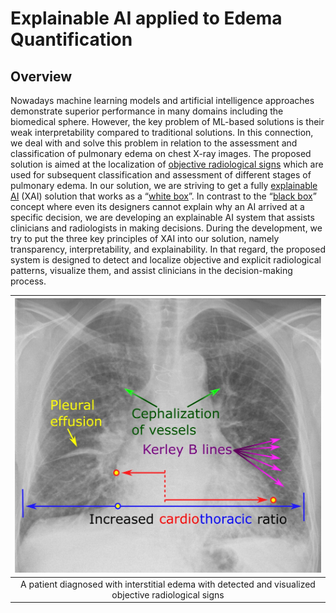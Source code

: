 # Explainable AI applied to Edema Quantification

## Overview

Nowadays machine learning models and artificial intelligence approaches demonstrate superior performance in many domains including the biomedical sphere. However, the key problem of ML-based solutions is their weak interpretability compared to traditional solutions. In this connection, we deal with and solve this problem in relation to the assessment and classification of pulmonary edema on chest X-ray images. The proposed solution is aimed at the localization of [objective radiological signs](https://radiologyassistant.nl/chest/chest-x-ray/heart-failure) which are used for subsequent classification and assessment of different stages of pulmonary edema. In our solution, we are striving to get a fully [explainable AI](https://en.wikipedia.org/wiki/Explainable_artificial_intelligence) (XAI) solution that works as a “[white box](https://en.wikipedia.org/wiki/White_box_(software_engineering))”. In contrast to the “[black box](https://en.wikipedia.org/wiki/Black_box)” concept where even its designers cannot explain why an AI arrived at a specific decision, we are developing an explainable AI system that assists clinicians and radiologists in making decisions. During the development, we try to put the three key principles of XAI into our solution, namely transparency, interpretability, and explainability. In that regard, the proposed system is designed to detect and localize objective and explicit radiological patterns, visualize them, and assist clinicians in the decision-making process.

|          ![Detected radiological signs](media/chest_x-ray.jpg "Detected radiological signs")          |
|:-----------------------------------------------------------------------------------------------------:|
| A patient diagnosed with interstitial edema with detected and visualized objective radiological signs |

